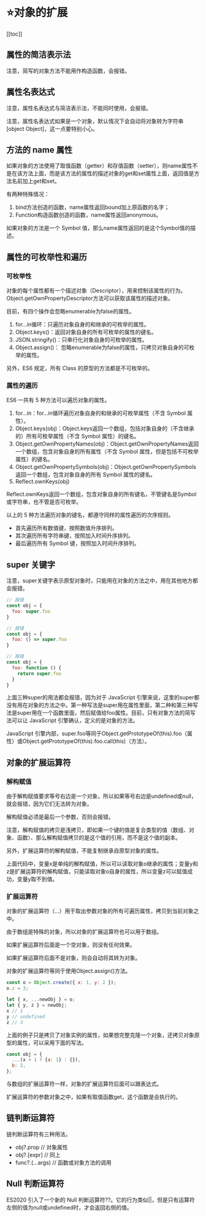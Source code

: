 # :star:对象的扩展
[[toc]]
## 属性的简洁表示法
注意，简写的对象方法不能用作构造函数，会报错。

## 属性名表达式
注意，属性名表达式与简洁表示法，不能同时使用，会报错。

注意，属性名表达式如果是一个对象，默认情况下会自动将对象转为字符串[object Object]，这一点要特别小心。

## 方法的 name 属性
如果对象的方法使用了取值函数（getter）和存值函数（setter），则name属性不是在该方法上面，而是该方法的属性的描述对象的get和set属性上面，返回值是方法名前加上get和set。

有两种特殊情况：
1. bind方法创造的函数，name属性返回bound加上原函数的名字；
2. Function构造函数创造的函数，name属性返回anonymous。

如果对象的方法是一个 Symbol 值，那么name属性返回的是这个Symbol值的描述。

## 属性的可枚举性和遍历
### 可枚举性
对象的每个属性都有一个描述对象（Descriptor），用来控制该属性的行为。Object.getOwnPropertyDescriptor方法可以获取该属性的描述对象。

目前，有四个操作会忽略enumerable为false的属性。
1. for...in循环：只遍历对象自身的和继承的可枚举的属性。
2. Object.keys()：返回对象自身的所有可枚举的属性的键名。
3. JSON.stringify()：只串行化对象自身的可枚举的属性。
4. Object.assign()： 忽略enumerable为false的属性，只拷贝对象自身的可枚举的属性。

另外，ES6 规定，所有 Class 的原型的方法都是不可枚举的。

### 属性的遍历
ES6 一共有 5 种方法可以遍历对象的属性。
1. for...in：for...in循环遍历对象自身的和继承的可枚举属性（不含 Symbol 属性）。
2. Object.keys(obj)：Object.keys返回一个数组，包括对象自身的（不含继承的）所有可枚举属性（不含 Symbol 属性）的键名。
3. Object.getOwnPropertyNames(obj)：Object.getOwnPropertyNames返回一个数组，包含对象自身的所有属性（不含 Symbol 属性，但是包括不可枚举属性）的键名。
4. Object.getOwnPropertySymbols(obj)：Object.getOwnPropertySymbols返回一个数组，包含对象自身的所有 Symbol 属性的键名。
5. Reflect.ownKeys(obj)

Reflect.ownKeys返回一个数组，包含对象自身的所有键名，不管键名是Symbol或字符串，也不管是否可枚举。

以上的 5 种方法遍历对象的键名，都遵守同样的属性遍历的次序规则。
* 首先遍历所有数值键，按照数值升序排列。
* 其次遍历所有字符串键，按照加入时间升序排列。
* 最后遍历所有 Symbol 键，按照加入时间升序排列。

## super 关键字
注意，super关键字表示原型对象时，只能用在对象的方法之中，用在其他地方都会报错。
```js
// 报错
const obj = {
  foo: super.foo
}

// 报错
const obj = {
  foo: () => super.foo
}

// 报错
const obj = {
  foo: function () {
    return super.foo
  }
}
```
上面三种super的用法都会报错，因为对于 JavaScript 引擎来说，这里的super都没有用在对象的方法之中。第一种写法是super用在属性里面，第二种和第三种写法是super用在一个函数里面，然后赋值给foo属性。目前，只有对象方法的简写法可以让 JavaScript 引擎确认，定义的是对象的方法。

JavaScript 引擎内部，super.foo等同于Object.getPrototypeOf(this).foo（属性）或Object.getPrototypeOf(this).foo.call(this)（方法）。

## 对象的扩展运算符
### 解构赋值
由于解构赋值要求等号右边是一个对象，所以如果等号右边是undefined或null，就会报错，因为它们无法转为对象。

解构赋值必须是最后一个参数，否则会报错。

注意，解构赋值的拷贝是浅拷贝，即如果一个键的值是复合类型的值（数组、对象、函数）、那么解构赋值拷贝的是这个值的引用，而不是这个值的副本。

另外，扩展运算符的解构赋值，不能复制继承自原型对象的属性。

上面代码中，变量x是单纯的解构赋值，所以可以读取对象o继承的属性；变量y和z是扩展运算符的解构赋值，只能读取对象o自身的属性，所以变量z可以赋值成功，变量y取不到值。

### 扩展运算符

对象的扩展运算符（...）用于取出参数对象的所有可遍历属性，拷贝到当前对象之中。

由于数组是特殊的对象，所以对象的扩展运算符也可以用于数组。

如果扩展运算符后面是一个空对象，则没有任何效果。

如果扩展运算符后面不是对象，则会自动将其转为对象。

对象的扩展运算符等同于使用Object.assign()方法。

```js
const o = Object.create({ x: 1, y: 2 });
o.z = 3;

let { x, ...newObj } = o;
let { y, z } = newObj;
x // 1
y // undefined
z // 3
```
上面的例子只是拷贝了对象实例的属性，如果想完整克隆一个对象，还拷贝对象原型的属性，可以采用下面的写法。
```js
const obj = {
  ...(x > 1 ? {a: 1} : {}),
  b: 2,
};
```
与数组的扩展运算符一样，对象的扩展运算符后面可以跟表达式。

扩展运算符的参数对象之中，如果有取值函数get，这个函数是会执行的。

## 链判断运算符
链判断运算符有三种用法。
* obj?.prop // 对象属性
* obj?.[expr] // 同上
* func?.(...args) // 函数或对象方法的调用

## Null 判断运算符
ES2020 引入了一个新的 Null 判断运算符??。它的行为类似||，但是只有运算符左侧的值为null或undefined时，才会返回右侧的值。
